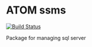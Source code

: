 # ATOM ssms

[![Build Status](https://travis-ci.org/dvbarnes/atom-ssms.svg?branch=master)](https://travis-ci.org/dvbarnes/atom-ssms)

Package for managing sql server

